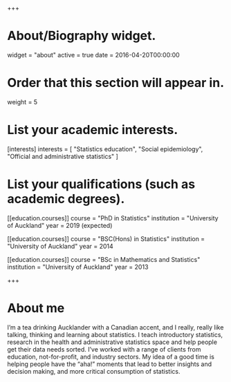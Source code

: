+++
# About/Biography widget.
widget = "about"
active = true
date = 2016-04-20T00:00:00

# Order that this section will appear in.
weight = 5

# List your academic interests.
[interests]
  interests = [
    "Statistics education",
    "Social epidemiology",
    "Official and administrative statistics"
  ]

# List your qualifications (such as academic degrees).
[[education.courses]]
  course = "PhD in Statistics"
  institution = "University of Auckland"
  year = 2019 (expected)

[[education.courses]]
  course = "BSC(Hons) in Statistics"
  institution = "University of Auckland"
  year = 2014

[[education.courses]]
  course = "BSc in Mathematics and Statistics"
  institution = "University of Auckland"
  year = 2013
 
+++

# About me

I’m a tea drinking Aucklander with a Canadian accent, and I really, really like talking, thinking and learning about statistics. I teach introductory statistics, research in the health and administrative statistics space and help people get their data needs sorted. I’ve worked with a range of clients from education, not-for-profit, and industry sectors. My idea of a good time is helping people have the “aha!” moments that lead to better insights and decision making, and more critical consumption of statistics. 

